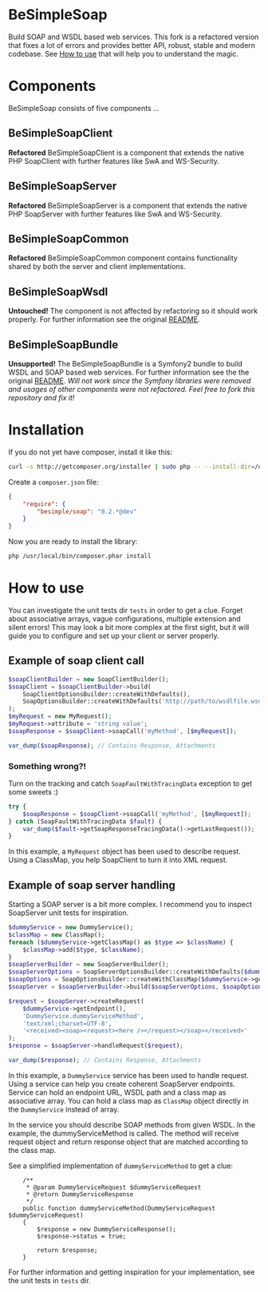 # BeSimpleSoap

Build SOAP and WSDL based web services.
This fork is a refactored version that fixes a lot of errors and provides
better API, robust, stable and modern codebase.
See [How to use](#how-to-use) that will help you to understand the magic.

# Components

BeSimpleSoap consists of five components ...

## BeSimpleSoapClient

**Refactored** BeSimpleSoapClient is a component that extends the native PHP SoapClient with further features like SwA and WS-Security.

## BeSimpleSoapServer

**Refactored** BeSimpleSoapServer is a component that extends the native PHP SoapServer with further features like SwA and WS-Security.

## BeSimpleSoapCommon

**Refactored** BeSimpleSoapCommon component contains functionality shared by both the server and client implementations.

## BeSimpleSoapWsdl

**Untouched!**
The component is not affected by refactoring so it should work properly. 
For further information see the original [README](https://github.com/BeSimple/BeSimpleSoap/blob/master/src/BeSimple/SoapWsdl/README.md).

## BeSimpleSoapBundle

**Unsupported!**
The BeSimpleSoapBundle is a Symfony2 bundle to build WSDL and SOAP based web services.
For further information see the the original [README](https://github.com/BeSimple/BeSimpleSoap/blob/master/src/BeSimple/SoapBundle/README.md).
*Will not work since the Symfony libraries were removed and usages of other components were not refactored. Feel free to fork this repository and fix it!* 

# Installation

If you do not yet have composer, install it like this:

```sh
curl -s http://getcomposer.org/installer | sudo php -- --install-dir=/usr/local/bin
```

Create a `composer.json` file:

```json
{
    "require": {
        "besimple/soap": "0.2.*@dev"
    }
}
```

Now you are ready to install the library:

```sh
php /usr/local/bin/composer.phar install
```

# How to use

You can investigate the unit tests dir ``tests`` in order to get a clue.
Forget about associative arrays, vague configurations, multiple extension and silent errors! 
This may look a bit more complex at the first sight, 
but it will guide you to configure and set up your client or server properly.

## Example of soap client call

```php
$soapClientBuilder = new SoapClientBuilder();
$soapClient = $soapClientBuilder->build(
    SoapClientOptionsBuilder::createWithDefaults(),
    SoapOptionsBuilder::createWithDefaults('http://path/to/wsdlfile.wsdl')
);
$myRequest = new MyRequest();
$myRequest->attribute = 'string value';
$soapResponse = $soapClient->soapCall('myMethod', [$myRequest]);

var_dump($soapResponse); // Contains Response, Attachments
```

### Something wrong?!
Turn on the tracking and catch `SoapFaultWithTracingData` exception to get some sweets :) 

```php
try {
    $soapResponse = $soapClient->soapCall('myMethod', [$myRequest]);
} catch (SoapFaultWithTracingData $fault) {
    var_dump($fault->getSoapResponseTracingData()->getLastRequest());
}
```
In this example, a ``MyRequest`` object has been used to describe request.
Using a ClassMap, you help SoapClient to turn it into XML request.

## Example of soap server handling

Starting a SOAP server is a bit more complex.
I recommend you to inspect SoapServer unit tests for inspiration. 

```php
$dummyService = new DummyService();
$classMap = new ClassMap();
foreach ($dummyService->getClassMap() as $type => $className) {
    $classMap->add($type, $className);
}
$soapServerBuilder = new SoapServerBuilder();
$soapServerOptions = SoapServerOptionsBuilder::createWithDefaults($dummyService);
$soapOptions = SoapOptionsBuilder::createWithClassMap($dummyService->getWsdlPath(), $classMap);
$soapServer = $soapServerBuilder->build($soapServerOptions, $soapOptions);

$request = $soapServer->createRequest(
    $dummyService->getEndpoint(),
    'DummyService.dummyServiceMethod',
    'text/xml;charset=UTF-8',
    '<received><soap><request><here /></request></soap></received>'
);
$response = $soapServer->handleRequest($request);

var_dump($response); // Contains Response, Attachments
```
In this example, a ``DummyService`` service has been used to handle request.
Using a service can help you create coherent SoapServer endpoints.
Service can hold an endpoint URL, WSDL path and a class map as associative array.
You can hold a class map as ``ClassMap`` object directly in the ``DummyService`` instead of array.

In the service you should describe SOAP methods from given WSDL.
In the example, the dummyServiceMethod is called.
The method will receive request object and return response object that are matched according to the class map.

See a simplified implementation of ``dummyServiceMethod`` to get a clue:

```
    /**
     * @param DummyServiceRequest $dummyServiceRequest
     * @return DummyServiceResponse
     */
    public function dummyServiceMethod(DummyServiceRequest $dummyServiceRequest)
    {
        $response = new DummyServiceResponse();
        $response->status = true;

        return $response;
    }
```

For further information and getting inspiration for your implementation, see the unit tests in ``tests`` dir. 